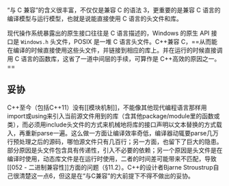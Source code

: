 “与 C 兼容”的含义很丰富，不仅仅是兼容 C 的语法 3，更重要的是兼容 C 语言的编译模型与运行模型，也就是说能直接使用 C 语言的头文件和库。

现代操作系统暴露出的原生接口往往是 C 语言描述的，Windows 的原生 API 接口是 `Windows.h` 头文件，POSIX 是一堆 C 语言头文件。C++兼容 C，==从而能在编译的时候直接使用这些头文件，并链接到相应的库上。并在运行的时候直接调用 C 语言的函数库，这省了一道中间层的手续，可算作是 C++高效的原因之一。==

## 妥协
C++至今（包括C++11）没有[[模块机制]]，不能像其他现代编程语言那样用import或using来引入当前源文件用到的库（含其他package/module里的函数或类），而必须用include头文件的方式来机械地将库的接口声明以文本替换的方式载入，再重新parse一遍。这么做一方面让编译效率奇低，编译器动辄要parse几万行预处理之后的源码，哪怕源文件只有几百行；另一方面，也留下了巨大的隐患。部分原因是头文件包含具有传递性，引入不必要的依赖；另一个原因是头文件是在编译时使用，动态库文件是在运行时使用，二者的时间差可能带来不匹配，导致[[052 - 二进制兼容性]]方面的问题（§11.2）。C++的设计者Bjarne Stroustrup自己很清楚这一点6，但这是在“与C兼容”的大前提下不得不做出的妥协。




